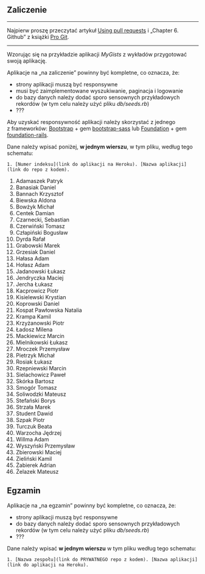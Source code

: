 ## Zaliczenie

----

Najpierw proszę przeczytać artykuł [Using pull requests](https://help.github.com/articles/using-pull-requests/)
i „Chapter 6. Github” z książki [Pro Git](http://git-scm.com/book/en/v2).

----

Wzorując się na przykładzie aplikacji *MyGists* z wykładów przygotować swoją aplikację.

Aplikacje na „na zaliczenie” powinny być kompletne, co oznacza, że:

* strony aplikacji muszą być responsywne
* musi być zaimplementowane wyszukiwanie, paginacja i logowanie
* do bazy danych należy dodać sporo sensownych przykładowych rekordów
  (w tym celu należy użyć pliku *db/seeds.rb*)
* ???

Aby uzyskać responsywność aplikacji należy skorzystać z jednego z frameworków:
[Bootstrap](http://getbootstrap.com/) + gem
[bootstrap-sass](https://github.com/twbs/bootstrap-sass)
lub
[Foundation](http://foundation.zurb.com/) + gem
[foundation-rails](https://github.com/zurb/foundation-rails).

Dane należy wpisać poniżej, **w jednym wierszu**, w tym pliku, według tego schematu:

```console
1. [Numer indeksu](link do aplikacji na Heroku). [Nazwa aplikacji](link do repo z kodem).
```

1. Adamaszek Patryk
1. Banasiak Daniel
1. Bannach Krzysztof
1. Biewska Aldona
1. Bowżyk Michał
1. Centek Damian
1. Czarnecki, Sebastian
1. Czerwiński Tomasz
1. Człapiński Bogusław
1. Dyrda Rafał
1. Grabowski Marek
1. Grzesiak Daniel
1. Hałasa Adam
1. Hołasz Adam
1. Jadanowski Łukasz
1. Jendryczka Maciej
1. Jercha Łukasz
1. Kacprowicz Piotr
1. Kisielewski Krystian
1. Koprowski Daniel
1. Kospat Pawłowska Natalia
1. Krampa Kamil
1. Krzyżanowski Piotr
1. Ładosz Milena
1. Mackiewicz Marcin
1. Mielnikowski Łukasz
1. Mroczek Przemysław
1. Pietrzyk Michał
1. Rosiak Łukasz
1. Rzepniewski Marcin
1. Sielachowicz Paweł
1. Skórka Bartosz
1. Smogór Tomasz
1. Soliwodzki Mateusz
1. Stefański Borys
1. Strzała Marek
1. Student Dawid
1. Szpak Piotr
1. Turczuk Beata
1. Warzocha Jędrzej
1. Willma Adam
1. Wyszyński Przemysław
1. Zbierowski Maciej
1. Zieliński Kamil
1. Żabierek Adrian
1. Żelazek Mateusz



## Egzamin

Aplikacje na „na egzamin” powinny być kompletne, co oznacza, że:

* strony aplikacji muszą być responsywne
* do bazy danych należy dodać sporo sensownych przykładowych rekordów
  (w tym celu należy użyć pliku *db/seeds.rb*)
* ???

Dane należy wpisać **w jednym wierszu** w tym pliku według tego schematu:

```console
1. [Nazwa zespołu](link do PRYWATNEGO repo z kodem). [Nazwa aplikacji](link do aplikacji na Heroku).
```
